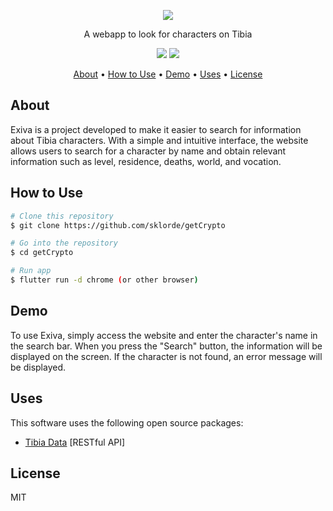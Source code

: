 <p align="center"><img src="https://arinar.online/guild_image.php?id=26"></p>

<p align="center">A webapp to look for characters on Tibia</p>

<p align="center">
   <a href="https://dart.dev/" target="_blank" rel="noopener noreferrer"><img src="https://img.shields.io/badge/%20-dart-0175C2.svg?style=for-the-badge&logo=dart"></a>
   <a href="https://flutter.dev/"><img src="https://img.shields.io/badge/%20-flutter-02569B.svg?style=for-the-badge&logo=flutter"></a>
</p>

<p align="center">
  <a href="#about">About</a> •
  <a href="#how-to-use">How to Use</a> •
  <a href="#demo">Demo</a> •
  <a href="#uses">Uses</a> •
  <a href="#license">License</a>
</p>

## About
Exiva is a project developed to make it easier to search for information about Tibia characters. With a simple and intuitive interface, the website allows users to search for a character by name and obtain relevant information such as level, residence, deaths, world, and vocation.

## How to Use

```bash
# Clone this repository
$ git clone https://github.com/sklorde/getCrypto

# Go into the repository
$ cd getCrypto

# Run app
$ flutter run -d chrome (or other browser)
```

## Demo
To use Exiva, simply access the website and enter the character's name in the search bar. When you press the "Search" button, the information will be displayed on the screen. If the character is not found, an error message will be displayed.

## Uses
This software uses the following open source packages:
- [Tibia Data](https://tibiadata.com/) [RESTful API]

## License
MIT
